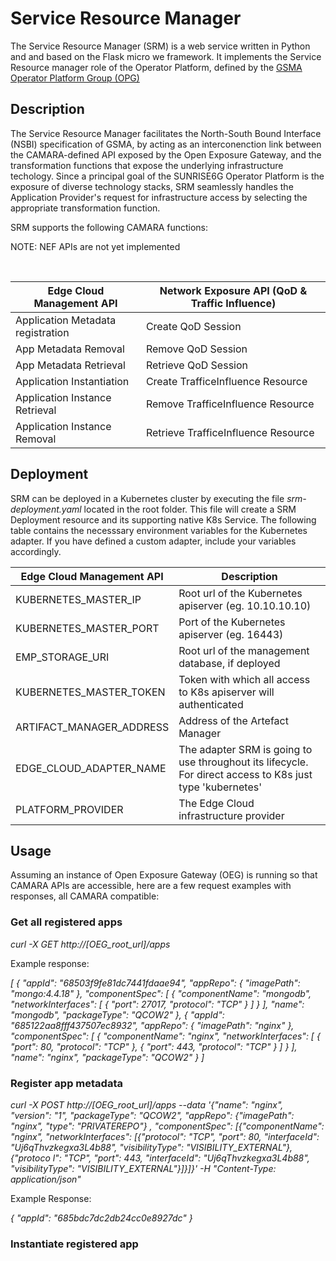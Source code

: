 # Service Resource Manager

The Service Resource Manager (SRM) is a web service written in Python and and based on the Flask micro we framework. It implements the Service Resource manager role of the Operator Platform, defined by the  [GSMA Operator Platform Group (OPG)](https://www.gsma.com/solutions-and-impact/technologies/networks/gsma_resources/gsma-operator-platform-group-september-2024-publications/)

## Description

The Service Resource Manager facilitates the North-South Bound Interface (NSBI) specification of GSMA, by acting as an interconenction link between the CAMARA-defined API exposed by the Open Exposure Gateway, and the transformation functions that expose the underlying infrastructure techology. Since a principal goal of the SUNRISE6G Operator Platform is the exposure of diverse technology stacks, SRM seamlessly handles the Application Provider's request for infrastructure access by selecting the appropriate transformation function. 

SRM supports the following CAMARA functions:

NOTE: NEF APIs are not yet implemented

<br>

| Edge Cloud Management API  | Network Exposure API  (QoD & Traffic Influence)|
| ------------- | ------------- |
| Application Metadata registration  | Create QoD Session  |
| App Metadata Removal  | Remove QoD Session  |
| App Metadata Retrieval  | Retrieve QoD Session  |
| Application Instantiation  | Create TrafficeInfluence Resource  |
| Application Instance Retrieval  | Remove TrafficeInfluence Resource  |
| Application Instance Removal  | Retrieve TrafficeInfluence Resource  |

## Deployment

SRM can be deployed in a Kubernetes cluster by executing the file _srm-deployment.yaml_ located in the root folder. This file will create a SRM Deployment resource and its supporting native K8s Service. The following table contains the necesssary environment variables for the Kubernetes adapter. If you have defined a custom adapter, include your variables accordingly.

| Edge Cloud Management API  | Description |
| ------------- | ------------- |
|  KUBERNETES_MASTER_IP |  Root url of the Kubernetes apiserver (eg. 10.10.10.10)|
| KUBERNETES_MASTER_PORT  |  Port of the Kubernetes apiserver (eg. 16443)|
| EMP_STORAGE_URI  | Root url of the management database, if deployed  |
|  KUBERNETES_MASTER_TOKEN | Token with which all access to K8s apiserver will authenticated  |
|  ARTIFACT_MANAGER_ADDRESS |  Address of the Artefact Manager |
| EDGE_CLOUD_ADAPTER_NAME  | The adapter SRM is going to use throughout its lifecycle. For direct access to K8s just type 'kubernetes'  |
|PLATFORM_PROVIDER| The Edge Cloud infrastructure provider|

## Usage

Assuming an instance of Open Exposure Gateway (OEG) is running so that CAMARA APIs are accessible, here are a few request examples with responses, all CAMARA compatible:

### Get all registered apps

_curl -X GET http://[OEG_root_url]/apps_

Example response:

_[
  {
    "appId": "68503f9fe81dc7441fdaae94",
    "appRepo": {
      "imagePath": "mongo:4.4.18"
    },
    "componentSpec": [
      {
        "componentName": "mongodb",
        "networkInterfaces": [
          {
            "port": 27017,
            "protocol": "TCP"
          }
        ]
      }
    ],
    "name": "mongodb",
    "packageType": "QCOW2"
  },
  {
    "appId": "685122aa8fff437507ec8932",
    "appRepo": {
      "imagePath": "nginx"
    },
    "componentSpec": [
      {
        "componentName": "nginx",
        "networkInterfaces": [
          {
            "port": 80,
            "protocol": "TCP"
          },
          {
            "port": 443,
            "protocol": "TCP"
          }
        ]
      }
    ],
    "name": "nginx",
    "packageType": "QCOW2"
  }
]_

### Register app metadata

_curl -X POST http://[OEG_root_url]/apps --data '{"name": "nginx", "version": "1", "packageType": "QCOW2", "appRepo": {"imagePath": "nginx", "type": "PRIVATEREPO"}
, "componentSpec": [{"componentName": "nginx", "networkInterfaces": [{"protocol": "TCP", "port": 80, "interfaceId": "Uj6qThvzkegxa3L4b88", "visibilityType": "VISIBILITY_EXTERNAL"}, {"protoco
l": "TCP", "port": 443, "interfaceId": "Uj6qThvzkegxa3L4b88", "visibilityType": "VISIBILITY_EXTERNAL"}]}]}' -H "Content-Type: application/json"_

Example Response:

_{
  "appId": "685bdc7dc2db24cc0e8927dc"
}_

### Instantiate registered app

